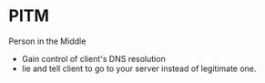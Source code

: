 # PITM
Person in the Middle
* Gain control of client's DNS resolution
* lie and tell client to go to your server instead of legitimate one.

